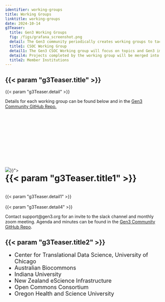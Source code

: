 ```yaml
---
identifier: working-groups
title: Working Groups
linktitle: working-groups
date: 2024-10-14
g3Teaser:
  title: Gen3 Working Groups
  fig: /figs/grafana_screenshot.png
  detail: The Gen3 community periodically creates working groups to tackle strategic topics. These are typically temporary in nature and are catalyzed around a specific idea or feature that will come to a natural end. They are generally focused on topics of interest to the community, but that are not necessarily on the CTDS roadmap.  Such features can benefit from community input for both requirements and execution. Participation is open to the community. Let's all collaborate to bring improvements to Gen3!
  title1: CSOC Working Group
  detail1: The Gen3 CSOC Working group will focus on topics and Gen3 improvements to benefit those organizations managing multiple Gen3 systems. A commons services operations center (CSOC) is used by organizations that run more than one Gen3 system. A CSOC allows a team of engineering and security staff to set up, configure, secure, operate, and monitor two or more data commons or data meshes.  Part of the working group focus will be on the development of dashboards and tools that will enable an administrator to configure, launch, and monitor a data commons or mesh. We will also discuss and work on other improvements and topics of interest to multi-Gen3 organizations.
  detail4: Projects completed by the working group will be merged into the Gen3 source code and made available to the community.  As the Gen3 maintainer, CTDS will manage the working group, contribute code, and provide guidance to others on contributing to the Gen3 source code.  Other participants will help provide requirements and also contribute code to Gen3.
  title2: Member Institutions
---
```


<section class="g3-bg__mint">
  <div class="g3-outer-wrapper g3-flex-content">
    <div class="g3-space__padding-lg-top g3-space__padding-lg-bottom">
      <div class="g3-space__wrapper-gap-left g3-space__wrapper-gap-right">
        <h1 class="g3-space__margin-sm-bottom">
          {{< param "g3Teaser.title" >}}
        </h1>
        <p class="g3-space__margin-sm-bottom introduction">
          {{< param "g3Teaser.detail" >}}
        </p>
        <p class="g3-space__margin-sm-bottom introduction">
          Details for each working group can be found below and in the <a href="https://github.com/uc-cdis/gen3-community">Gen3 Community GitHub Repo.</a>
        </p>
    </div>
  </div>
</section>


<section id="csoc" class="g3-bg__white">
  <div class="g3-outer-wrapper g3-flex-content g3-flex-content__reverse">
    <div class="g3-col__50 g3-flex-content_align-self-flex-end g3-space__margin-sm-top-bottom g3-space__wrapper-gap-right" style="padding-top: 175px;">
      <a>
        <img class="g3-img__bottom_pad" src="{{< param "g3Teaser.fig" >}}">
      </a>
    </div>
    <div class="g3-space__padding-lg-top g3-space__wrapper-gap-right g3-col__45" style="padding-bottom: 0px" >
      <div class="g3-space__wrapper-gap-left">
        <!-- Update the heading with padding below -->
        <h1 style="font-size: 2em; padding-bottom: 20px; margin: 0;">
          <a href="#csoc" style="font-size: 1em; font-weight: bold; text-decoration: none; color: inherit;">
            {{< param "g3Teaser.title1" >}}
          </a>
        </h1>
        <p class="g3-space__margin-sm-bottom introduction">
          {{< param "g3Teaser.detail1" >}}
          <br>
          <br>
          {{< param "g3Teaser.detail4" >}}
          <br>
        </p>
        <p class="g3-space__margin-sm-bottom introduction">
          Contact support@gen3.org for an invite to the slack channel and monthly zoom meeting. Agenda and minutes can be found in the <a href="https://github.com/uc-cdis/gen3-community">Gen3 Community GitHub Repo</a>.
        </p>
      </div>
    </div>
  </div>
</section>

<section class="g3-bg__white">
  <div class="g3-outer-wrapper g3-flex-content">
    <div class="g3-space__padding-md-bottom"  style="padding-top: 0px;">
      <div class="g3-space__wrapper-gap-left">
        <h2 class="g3-space__margin-sm-bottom">
          {{< param "g3Teaser.title2" >}}
        </h2>
        <ul style="font-size: 18px;">
          <li>Center for Translational Data Science, University of Chicago</li>
          <li>Australian Biocommons</li>
          <li>Indiana University</li>
          <li>New Zealand eScience Infrastructure</li>
          <li>Open Commons Consortium</li>
          <li>Oregon Health and Science University</li>
        </ul>
      </div>
    </div>
  </div>
</section>
